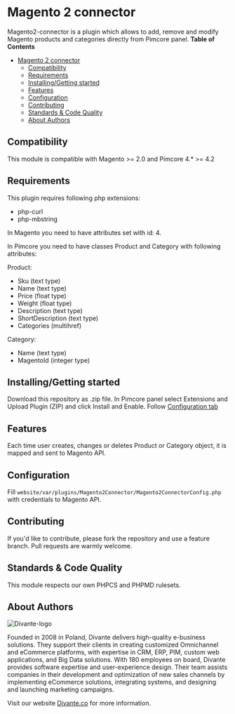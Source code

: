 # Magento 2 connector

Magento2-connector is a plugin which allows to add, remove and modify Magento products and categories directly from Pimcore panel. 
**Table of Contents**

- [Magento 2 connector](#magento-2-connector)
	- [Compatibility](#compatibility)
	- [Requirements](#requirements)
	- [Installing/Getting started](#installinggetting-started)
	- [Features](#features)
	- [Configuration](#configuration)
	- [Contributing](#contributing)
	- [Standards & Code Quality](#standards-code-quality)
	- [About Authors](#about-authors)

## Compatibility
This module is compatible with Magento >= 2.0 and Pimcore 4.* >= 4.2

## Requirements
This plugin requires following php extensions:
 * php-curl
 * php-mbstring
 
In Magento you need to have attributes set with id: 4.

In Pimcore you need to have classes Product and Category with following attributes:

Product:
 * Sku (text type)
 * Name (text type)
 * Price (float type)
 * Weight (float type)
 * Description (text type)
 * ShortDescription (text type)
 * Categories (multihref)

Category:
 * Name (text type)
 * MagentoId (integer type)
 
## Installing/Getting started
Download this repository as .zip file.
In Pimcore panel select Extensions and Upload Plugin (ZIP) and click Install and Enable.
Follow [Configuration tab](#configuration)

## Features
Each time user creates, changes or deletes Product or Category object, it is mapped and sent to Magento API.  

## Configuration
Fill  ```website/var/plugins/Magento2Connector/Magento2ConnectorConfig.php``` with credentials to Magento API.


## Contributing
If you'd like to contribute, please fork the repository and use a feature branch. Pull requests are warmly welcome.

## Standards & Code Quality
This module respects our own PHPCS and PHPMD rulesets.

## About Authors


![Divante-logo](http://divante.co/wp-content/uploads/2017/07/divante-logo.png "Divante")

Founded in 2008 in Poland, Divante delivers high-quality e-business solutions. They support their clients in creating customized Omnichannel and eCommerce platforms, with expertise in CRM, ERP, PIM, custom web applications, and Big Data solutions. With 180 employees on board, Divante provides software expertise and user-experience design. Their team assists companies in their development and optimization of new sales channels by implementing eCommerce solutions, integrating systems, and designing and launching marketing campaigns.

Visit our website [Divante.co](https://divante.co/ "Divante.co") for more information.
